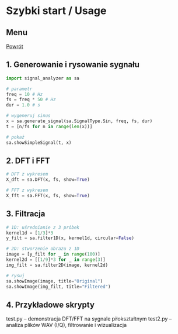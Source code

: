 # Szybki start / Usage

## Menu
[Powrót](./README.md)

## 1. Generowanie i rysowanie sygnału

```python
import signal_analyzer as sa

# parametr
freq = 10 # Hz
fs = freq * 50 # Hz
dur = 1.0 # s

# wygeneruj sinus
x = sa.generate_signal(sa.SignalType.Sin, freq, fs, dur)
t = [n/fs for n in range(len(x))]

# pokaż
sa.showSimpleSignal(t, x)
```

## 2. DFT i FFT
```python
# DFT z wykresem
X_dft = sa.DFT(x, fs, show=True)

# FFT z wykresem
X_fft = sa.FFT(x, fs, show=True)
```

## 3. Filtracja
```python
# 1D: uśrednianie z 3 próbek
kernel1d = [1/3]*3
y_filt = sa.filter1D(x, kernel1d, circular=False)

# 2D: stworzenie obrazu z 1D
image = [y_filt for _ in range(100)]
kernel2d = [[1/9]*3 for _ in range(3)]
img_filt = sa.filter2D(image, kernel2d)

# rysuj
sa.showImage(image, title="Original")
sa.showImage(img_filt, title="Filtered")
```

## 4. Przykładowe skrypty
test.py – demonstracja DFT/FFT na sygnale piłokształtnym
test2.py – analiza plików WAV (I/Q), filtrowanie i wizualizacja
